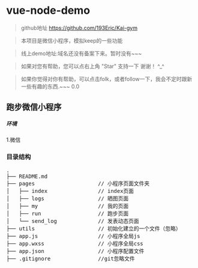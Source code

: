 # vue-node-demo

> github地址 https://github.com/193Eric/Kai-gym 

> 本项目是微信小程序，模拟keep的一些功能  

> 线上demo地址:域名还没有备案下来。暂时没有~~~

> 如果对您有帮助，您可以点右上角 "Star" 支持一下 谢谢！ ^_^  

> 如果你觉得对你有帮助，可以点击folk，或者follow一下，我会不定时跟新一些有趣的东西.~~~ 0.0  

  
## 跑步微信小程序

##### 环境
 1.微信
### 目录结构
<pre>
.
├── README.md       
├── pages                    // 小程序页面文件夹
│	├── index                // index页面
│   ├── logs                 // 晒图页面
│   ├── my                   // 我的页面
│	├── run                  // 跑步页面
│	└── send_log 			 // 发表动态页面
├── utils                    // 初始化建立的一个文件（忽略）    
├── app.js                   // 小程序全局js
├── app.wxss                 // 小程序全局css
├── app.json                 // 小程序配置文件
├── .gitignore               //git忽略文件
</pre>

